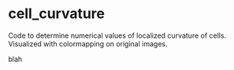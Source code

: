 # cell_curvature
Code to determine numerical values of localized curvature of cells. Visualized with colormapping on original images.

blah

